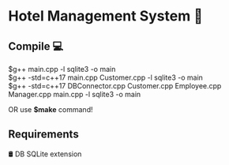 # Hotel Management System 🏨 
## Compile 💻 
 $g++ main.cpp -l sqlite3 -o main</br>
 $g++ -std=c++17 main.cpp Customer.cpp  -l sqlite3 -o main</br>
 $g++ -std=c++17 DBConnector.cpp Customer.cpp Employee.cpp Manager.cpp main.cpp -l sqlite3 -o main
  
  OR use **$make** command!
## Requirements
🛢  DB SQLite extension
